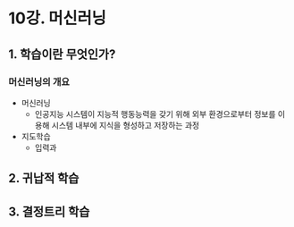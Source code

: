 # 10강. 머신러닝

## 1. 학습이란 무엇인가?

### 머신러닝의 개요

- 머신러닝
  - 인공지능 시스템이 지능적 행동능력을 갖기 위해 외부 환경으로부터 정보를 이용해 시스템 내부에 지식을 형성하고 저장하는 과정
- 지도학습
  - 입력과 



## 2. 귀납적 학습



## 3. 결정트리 학습

